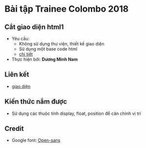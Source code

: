 # Bài tập Trainee Colombo 2018
## Cắt giao diện html1
- Yêu cầu:
	- Không sử dụng thư viện, thiết kế giao diện
	- Sử dụng một base code html
	- [chi tiết](https://github.com/colombo-trainee/trainee_2018/blob/master/frontend/simple%20pc/1671.psd)
- Thực hiện bởi: **Dương Minh Nam**

## Liên kết
- [giao diện](https://duongnam99.github.io/Html_1/)
## Kiến thức nắm được

- Sử dụng các thuộc tính display, float, position để căn chỉnh vị trí 

## Credit
- Google font: [Open-sans](https://fonts.google.com/specimen/Open+Sans)
